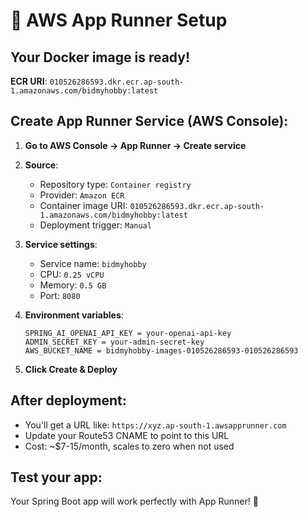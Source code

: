 # 🚀 AWS App Runner Setup

## Your Docker image is ready!
**ECR URI**: `010526286593.dkr.ecr.ap-south-1.amazonaws.com/bidmyhobby:latest`

## Create App Runner Service (AWS Console):

1. **Go to AWS Console → App Runner → Create service**

2. **Source**: 
   - Repository type: `Container registry`
   - Provider: `Amazon ECR`
   - Container image URI: `010526286593.dkr.ecr.ap-south-1.amazonaws.com/bidmyhobby:latest`
   - Deployment trigger: `Manual`

3. **Service settings**:
   - Service name: `bidmyhobby`
   - CPU: `0.25 vCPU`
   - Memory: `0.5 GB`
   - Port: `8080`

4. **Environment variables**:
   ```
   SPRING_AI_OPENAI_API_KEY = your-openai-api-key
   ADMIN_SECRET_KEY = your-admin-secret-key
   AWS_BUCKET_NAME = bidmyhobby-images-010526286593-010526286593
   ```

5. **Click Create & Deploy**

## After deployment:
- You'll get a URL like: `https://xyz.ap-south-1.awsapprunner.com`
- Update your Route53 CNAME to point to this URL
- Cost: ~$7-15/month, scales to zero when not used

## Test your app:
Your Spring Boot app will work perfectly with App Runner! 🎉